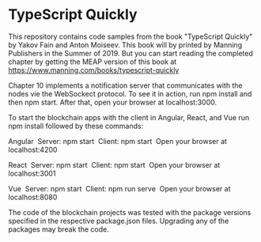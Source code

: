 # TypeScript Quickly

This repository contains code samples from the book "TypeScript Quickly" by Yakov Fain and Anton Moiseev. This book will by printed by Manning Publishers in the Summer of 2019. But you can start reading the completed chapter by getting the MEAP version of this book at https://www.manning.com/books/typescript-quickly

Chapter 10 implements a notification server that communicates with the nodes vie the WebSockect protocol. To see it in action, run npm install and then npm start. After that, open your browser at localhost:3000.

To start the blockchain apps with the client in Angular, React, and Vue run npm install followed by these commands:

Angular&nbsp;
 Server: npm start&nbsp;
 Client: npm start&nbsp;
 Open your browser at localhost:4200&nbsp;  

React&nbsp;
 Server: npm start&nbsp; 
 Client: npm start&nbsp;
 Open your browser at localhost:3001&nbsp; 

Vue&nbsp;
 Server: npm start&nbsp;
 Client: npm run serve&nbsp; 
 Open your browser at localhost:8080&nbsp; 

The code of the blockchain projects was tested with the package versions specified in the respective package.json files. Upgrading any of the packages may break the code.
